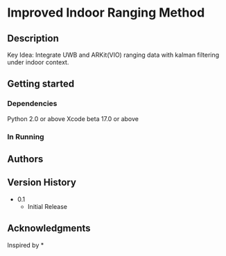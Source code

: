 # Improved Indoor Ranging Method
 
## Description
Key Idea: Integrate UWB and ARKit(VIO) ranging data with kalman filtering under indoor context.

## Getting started

### Dependencies
Python 2.0 or above
Xcode beta 17.0 or above

### In Running

## Authors

## Version History
* 0.1
    * Initial Release
 
## Acknowledgments
Inspired by
* 
